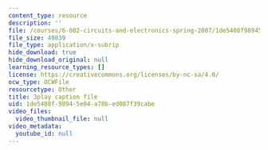 ```yaml
---
content_type: resource
description: ''
file: /courses/6-002-circuits-and-electronics-spring-2007/1de5408f98945e04a78bed087f39cabe_Nijya-QJ45Y.vtt
file_size: 49839
file_type: application/x-subrip
hide_download: true
hide_download_original: null
learning_resource_types: []
license: https://creativecommons.org/licenses/by-nc-sa/4.0/
ocw_type: OCWFile
resourcetype: Other
title: 3play caption file
uid: 1de5408f-9894-5e04-a78b-ed087f39cabe
video_files:
  video_thumbnail_file: null
video_metadata:
  youtube_id: null
---
```

